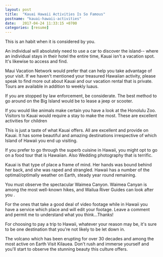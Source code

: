 ```yaml
---
layout: post
title:  "Kauai Hawaii Activities Is So Famous"
postname: "kauai-hawaii-activities"
date:   2017-04-24 11:33:15 +0700
categories: [resume]
---
```

This is an habit when it is considered by you.

An individual will absolutely need to use a car to discover the island-- where an individual stays in their hotel the entire time, Kauai isn't a vacation spot. It's likewise to access and find.

Maui Vacation Network would prefer that can help you take advantage of your visit. If we haven't mentioned your treasured Hawaiian activity, please speak to find more out about Kauai and our vacation rental that is private. Tours are available in addition to weekly luaus.

If you are stopped by law enforcement, be considerate. The best method to go around on the Big Island would be to lease a jeep or scooter.

If you would like animals make certain you have a look at the Honolulu Zoo. Visitors to Kauai would require a stay to make the most. These are excellent activities for children

This is just a taste of what Kauai offers. All are excellent and provide on Kauai. It has some beautiful and amazing destinations irrespective of which Island of Hawaii you end up visiting.

If you prefer to go through the superb cuisine in Hawaii, you might opt to go on a food tour that is Hawaiian. Also Wedding photography that is terrific.

Kauai is that type of place a frame of mind. Her hands was bound behind her back, and she was raped and strangled. Hawaii has a number of the optimal/optimally weather on Earth, steady year round remaining.

You must observe the spectacular Waimea Canyon. Waimea Canyan is among the most well-known hikes, and Wailua River Guides can look after you .

For the ones that take a good deal of video footage while in Hawaii you have a service which place and will edit your footage. Leave a comment and permit me to understand what you think...Thanks!

For choosing to pay a trip to Hawaii, whatever your reason may be, it's sure to be one destination that you're not likely to be let down in.

The volcano which has been erupting for over 30 decades and among the most active on Earth Visit Kilauea. Don't rush and immerse yourself and you'll start to observe the stunning beauty this culture offers.
